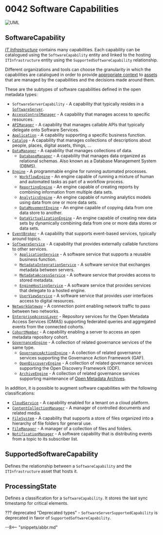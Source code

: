 <!-- SPDX-License-Identifier: CC-BY-4.0 -->
<!-- Copyright Contributors to the Egeria project. -->

# 0042 Software Capabilities

![UML](0042-Software-Capabilities.svg)

## SoftwareCapability

[*IT Infrastructure*](/types/0/0030-Hosts-and-Platforms) contains many capabilities.  Each capability can be catalogued using the `SoftwareCapability` entity and linked to the hosting `ITInfrastructure` entity using the `SupportedSoftwareCapability` relationship. 

Different organizations and tools can choose the granularity in which the capabilities are catalogued in order to provide [appropriate context](/0/0045-Servers-and-Assets) to [assets](/types/0/0010-Base-Model) that are managed by the capabilities and the decisions made around them.

These are the subtypes of software capabilities defined in the open metadata types:

- `SoftwareServerCapability` - A capability that typically resides in a [`SoftwareServer`](/types/0/0040-Software-Servers).
- [`AccessControlManager`](/types/0/0050-Applications-and-Processes/#accesscontrolmanager) - A capability that manages access to specific resources.
- [`APIManager`](/types/0/0050-Applications-and-Processes/#apimanager) - A capability that manages callable APIs that typically delegate onto Software Services.
- [`Application`](/types/0/0050-Applications-and-Processes/#application) - A capability supporting a specific business function.
- [`Catalog`](/types/0/0050-Applications-and-Processes/#catalog) - A capability that manages collections of descriptions about people, places, digital assets, things, ...
- [`DataManager`](/types/0/0050-Applications-and-Processes/#datamanager) - A capability that manages collections of data.
    - [`DatabaseManager`](/types/0/0050-Applications-and-Processes/#databasemanager) - A capability that manages data organized as relational schemas.  Also known as a Database Management System (DBMS).
- [`Engine`](/types/0/0055-Data-Processing-Engines/#engine) - A programmable engine for running automated processes.
    - [`WorkflowEngine`](/types/0/0055-Data-Processing-Engines/#workflowengine) - An engine capable of running a mixture of human and automated tasks as part of a workflow process.
    - [`ReportingEngine`](/types/0/0055-Data-Processing-Engines/#reportingengine) - An engine capable of creating reports by combining information from multiple data sets.
    - [`AnalyticsEngine`](/types/0/0055-Data-Processing-Engines/#analyticsengine) - An engine capable of running analytics models using data from one or more data sets.
    - [`DataMovementEngine`](/types/0/0055-Data-Processing-Engines/#datamovementengine) - An engine capable of copying data from one data store to another.
    - [`DataVirtualizationEngine`](/types/0/0055-Data-Processing-Engines/#datavirtualizationengine) - An engine capable of creating new data sets by dynamically combining data from one or more data stores or data sets.
- [`EventBroker`](/types/0/0050-Applications-and-Processes/#eventbroker) - A capability that supports event-based services, typically around topics.
- [`SoftwareService`](/types/0/0057-Software-Services/#softwareservice) - A capability that provides externally callable functions to other services.
    - [`ApplicationService`](/types/0/0057-Software-Services/#applicationservice) - A software service that supports a reusable business function.
    - [`MetadataIntegrationService`](/types/0/0057-Software-Services/#metadataintegrationservice) - A software service that exchanges metadata between servers.
    - [`MetadataAccessService`](/types/0/0057-Software-Services/#metadataaccessservice) - A software service that provides access to stored metadata.
    - [`EngineHostingService`](/types/0/0057-Software-Services/#enginehostingservice) - A software service that provides services that delegate to a hosted engine.
    - [`UserViewService`](/types/0/0057-Software-Services/#userviewservice) - A software service that provides user interfaces access to digital resources.
- [`NetworkGateway`](/types/0/0070-Networks-and-Gateways/#networkgateway) - A connection point enabling network traffic to pass between two networks.
- [`EnterpriseAccessLayer`](/types/0/0057-Software-Services/#enterpriseaccesslayer) - Repository services for the Open Metadata Access Services (OMAS) supporting federated queries and aggregated events from the connected cohorts.
- [`CohortMember`](/types/0/0057-Software-Services/#cohortmember) - A capability enabling a server to access an open metadata repository cohort.
- [`GovernanceEngine`](/types/4/0461-Governance-Engines/#governanceengine) - A collection of related governance services of the same type.
    - [`GovernanceActionEngine`](/types/4/0461-Governance-Engines/#governanceactionengine) - A collection of related governance services supporting the Governance Action Framework (GAF).
    - [`OpenDiscoveryEngine`](/types/6/0601-Open-Discovery-Engine/#opendiscoveryengine) - A collection of related governance services supporting the Open Discovery Framework (ODF).
   - [`ArchiveEngine`](/types/4/0461-Governance-Engines/#archiveengine) - A collection of related governance services supporting maintenance of [Open Metadata Archives](/concepts/open-metadata-archive).

In addition, it is possible to augment software capabilities with the following classifications:

- [`CloudService`](/types/0/0090-Cloud-Platforms-and-Services/#cloudservice) - A capability enabled for a tenant on a cloud platform.
- [`ContentCollectionManager`](/types/0/0056-Resource-Managers/#contentcollectionmanager) - A manager of controlled documents and related media.
- [`FileSystem`](/types/0/0056-Resource-Managers/#filesystem) - A capability that supports a store of files organized into a hierarchy of file folders for general use.
- [`FileManager`](/types/0/0056-Resource-Managers/#filemanager) - A manager of a collection of files and folders.
- [`NotificationManager`](/types/0/0056-Resource-Managers/#notificationmanager) - A software capability that is distributing events from a topic to its subscriber list.

## SupportedSoftwareCapability

Defines the relationship between a `SoftwareCapability` and the `ITInfrastructure` asset that hosts it.

## ProcessingState

Defines a classification for a `SoftwareCapability`. It stores the last sync timestamp for critical elements.


??? deprecated "Deprecated types"
    - `SoftwareServerSupportedCapability` is deprecated in favor of `SupportedSoftwareCapability`.
    
--8<-- "snippets/abbr.md"
